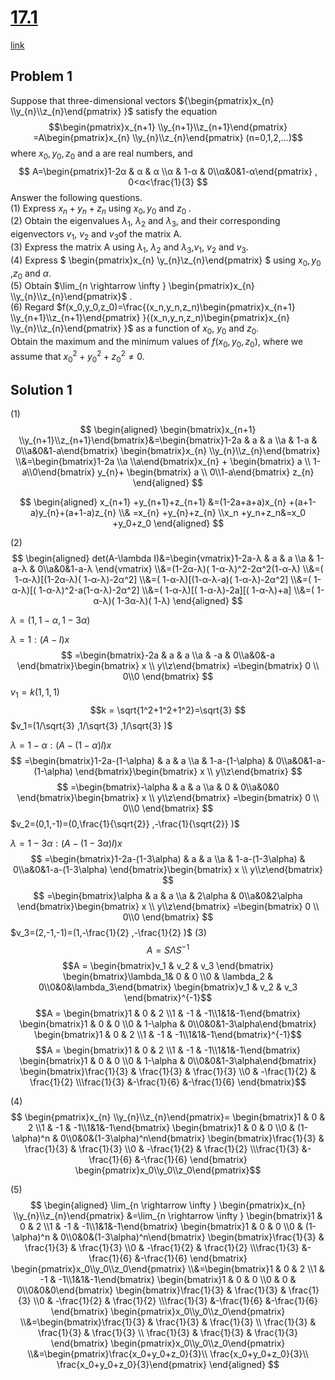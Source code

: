 
# [17.1](http://www.i.u-tokyo.ac.jp/edu/entra/pdf/archive/17math_j.pdf)
[link](http://www.i.u-tokyo.ac.jp/edu/entra/examarchive.shtml)

## Problem 1 
Suppose that three-dimensional vectors ${\begin{pmatrix}x_{n} \\y_{n}\\z_{n}\end{pmatrix} }$ satisfy the equation 
$$\begin{pmatrix}x_{n+1} \\y_{n+1}\\z_{n+1}\end{pmatrix} =A\begin{pmatrix}x_{n} \\y_{n}\\z_{n}\end{pmatrix} (n=0,1,2,...)$$
where $x_0, y_0, z_0$ and a are real numbers, and
$$ A=\begin{pmatrix}1-2α & α & α \\α & 1-α & 0\\α&0&1-α\end{pmatrix} , 0<α<\frac{1}{3} $$
Answer the following questions.  
(1)	Express $x_n+ y_n+ z_n$ using $x_0, y_0$ and $z_0$ .  
(2)	Obtain the eigenvalues $\lambda_1$, $\lambda_2$ and $\lambda_3$, and their corresponding eigenvectors $v_1$, $v_2$ and $v_3$of the matrix A.  
(3)	Express the matrix A using $\lambda_1$, $\lambda_2$ and $\lambda_3$,$v_1$, $v_2$ and $v_3$.  
(4)	Express $ \begin{pmatrix}x_{n} \\y_{n}\\z_{n}\end{pmatrix} $ using $x_0, y_0$ ,$z_0$ and $\alpha$.  
(5) Obtain $\lim_{n \rightarrow  \infty } \begin{pmatrix}x_{n} \\y_{n}\\z_{n}\end{pmatrix}$ .  
(6) Regard $f(x_0,y_0,z_0)=\frac{(x_n,y_n,z_n)\begin{pmatrix}x_{n+1} \\y_{n+1}\\z_{n+1}\end{pmatrix} }{(x_n,y_n,z_n)\begin{pmatrix}x_{n} \\y_{n}\\z_{n}\end{pmatrix} }$ as a function of $x_0$, $y_0$ and $z_0$.  
Obtain the maximum and the minimum values of $f(x_0,y_0,z_0)$, where we assume that $x_0^2+y_0^2+z_0^2 \neq 0$. 
## Solution 1
(1)
$$
\begin{aligned}
\begin{bmatrix}x_{n+1} \\y_{n+1}\\z_{n+1}\end{bmatrix}&=\begin{bmatrix}1-2a & a & a \\a & 1-a & 0\\a&0&1-a\end{bmatrix} \begin{bmatrix}x_{n} \\y_{n}\\z_{n}\end{bmatrix} 
\\&=\begin{bmatrix}1-2a \\a \\a\end{bmatrix}x_{n} +
 \begin{bmatrix} a  \\ 1-a\\0\end{bmatrix} y_{n}+
 \begin{bmatrix} a \\ 0\\1-a\end{bmatrix} z_{n}
\end{aligned}
$$


$$
\begin{aligned}
x_{n+1} +y_{n+1}+z_{n+1}
 &=(1-2a+a+a)x_{n} +(a+1-a)y_{n}+(a+1-a)z_{n}
 \\& =x_{n} +y_{n}+z_{n}
 \\x_n +y_n+z_n&=x_0 +y_0+z_0
\end{aligned}
$$



(2)
$$
\begin{aligned}
det(A-\lambda I)&=\begin{vmatrix}1-2a-λ & a & a \\a & 1-a-λ & 0\\a&0&1-a-λ \end{vmatrix}
\\&=(1-2α-λ)( 1-α-λ)^2-2α^2(1-α-λ)
\\&=( 1-α-λ)[(1-2α-λ)( 1-α-λ)-2α^2]
\\&=( 1-α-λ)[(1-α-λ-a)( 1-α-λ)-2α^2]
\\&=( 1-α-λ)[( 1-α-λ)^2-a(1-α-λ)-2α^2]
\\&=( 1-α-λ)[( 1-α-λ)-2a][( 1-α-λ)+a]
\\&=( 1-α-λ)( 1-3α-λ)( 1-λ)
\end{aligned}
$$

$λ=( 1,1-α,1-3α)$

$λ=1:(A-I)x$
$$
=\begin{bmatrix}-2a & a & a \\a & -a & 0\\a&0&-a \end{bmatrix}\begin{bmatrix} x  \\ y\\z\end{bmatrix} 
=\begin{bmatrix} 0 \\ 0\\0 \end{bmatrix} $$
$v_1=k(1,1,1)$
$$k = \sqrt{1^2+1^2+1^2}=\sqrt{3} $$
$v_1=(1/\sqrt{3} ,1/\sqrt{3} ,1/\sqrt{3} )$


$λ=1-\alpha:(A-(1-\alpha)I)x$
$$
=\begin{bmatrix}1-2a-(1-\alpha) & a & a \\a & 1-a-(1-\alpha) & 0\\a&0&1-a-(1-\alpha) \end{bmatrix}\begin{bmatrix} x  \\ y\\z\end{bmatrix} $$
$$
=\begin{bmatrix}-\alpha & a & a \\a & 0 & 0\\a&0&0 \end{bmatrix}\begin{bmatrix} x  \\ y\\z\end{bmatrix} 
=\begin{bmatrix} 0 \\ 0\\0 \end{bmatrix} $$
$v_2=(0,1,-1)=(0,\frac{1}{\sqrt{2}}  ,-\frac{1}{\sqrt{2}} )$


$λ=1-3\alpha:(A-(1-3\alpha)I)x$
$$
=\begin{bmatrix}1-2a-(1-3\alpha) & a & a \\a & 1-a-(1-3\alpha) & 0\\a&0&1-a-(1-3\alpha) \end{bmatrix}\begin{bmatrix} x  \\ y\\z\end{bmatrix} $$
$$
=\begin{bmatrix}\alpha & a & a \\a & 2\alpha & 0\\a&0&2\alpha \end{bmatrix}\begin{bmatrix} x  \\ y\\z\end{bmatrix} 
=\begin{bmatrix} 0 \\ 0\\0 \end{bmatrix} $$
$v_3=(2,-1,-1)=(1,-\frac{1}{2}  ,-\frac{1}{2} )$
(3)
$$A =S\Lambda S^{-1}$$
$$A = 
\begin{bmatrix}v_1 & v_2 & v_3 \end{bmatrix}
\begin{bmatrix}\lambda_1& 0 & 0 \\0 & \lambda_2 & 0\\0&0&\lambda_3\end{bmatrix}
\begin{bmatrix}v_1 & v_2 & v_3 \end{bmatrix}^{-1}$$
$$A = 
\begin{bmatrix}1 & 0 & 2 \\1 & -1 & -1\\1&1&-1\end{bmatrix}
\begin{bmatrix}1 & 0 & 0 \\0 & 1-\alpha & 0\\0&0&1-3\alpha\end{bmatrix}
\begin{bmatrix}1 & 0 & 2 \\1 & -1 & -1\\1&1&-1\end{bmatrix}^{-1}$$
$$A = 
\begin{bmatrix}1 & 0 & 2 \\1 & -1 & -1\\1&1&-1\end{bmatrix}
\begin{bmatrix}1 & 0 & 0 \\0 & 1-\alpha & 0\\0&0&1-3\alpha\end{bmatrix}
\begin{bmatrix}\frac{1}{3} & \frac{1}{3}  & \frac{1}{3}  \\0 & -\frac{1}{2}  & \frac{1}{2} \\\frac{1}{3} &-\frac{1}{6} &-\frac{1}{6} \end{bmatrix}$$

(4)	$$ \begin{pmatrix}x_{n} \\y_{n}\\z_{n}\end{pmatrix}= 
\begin{bmatrix}1 & 0 & 2 \\1 & -1 & -1\\1&1&-1\end{bmatrix}
\begin{bmatrix}1 & 0 & 0 \\0 & (1-\alpha)^n & 0\\0&0&(1-3\alpha)^n\end{bmatrix}
\begin{bmatrix}\frac{1}{3} & \frac{1}{3}  & \frac{1}{3}  \\0 & -\frac{1}{2}  & \frac{1}{2} \\\frac{1}{3} &-\frac{1}{6} &-\frac{1}{6} \end{bmatrix} \begin{pmatrix}x_0\\y_0\\z_0\end{pmatrix}$$

(5)   
$$
\begin{aligned}
\lim_{n \rightarrow  \infty } 
\begin{pmatrix}x_{n} \\y_{n}\\z_{n}\end{pmatrix}
&=\lim_{n \rightarrow  \infty } \begin{bmatrix}1 & 0 & 2 \\1 & -1 & -1\\1&1&-1\end{bmatrix}
\begin{bmatrix}1 & 0 & 0 \\0 & (1-\alpha)^n & 0\\0&0&(1-3\alpha)^n\end{bmatrix}
\begin{bmatrix}\frac{1}{3} & \frac{1}{3}  & \frac{1}{3}  \\0 & -\frac{1}{2}  & \frac{1}{2} \\\frac{1}{3} &-\frac{1}{6} &-\frac{1}{6} \end{bmatrix} \begin{pmatrix}x_0\\y_0\\z_0\end{pmatrix}
\\&=\begin{bmatrix}1 & 0 & 2 \\1 & -1 & -1\\1&1&-1\end{bmatrix}
\begin{bmatrix}1 & 0 & 0 \\0 & 0 & 0\\0&0&0\end{bmatrix}
\begin{bmatrix}\frac{1}{3} & \frac{1}{3}  & \frac{1}{3}  \\0 & -\frac{1}{2}  & \frac{1}{2} \\\frac{1}{3} &-\frac{1}{6} &-\frac{1}{6} \end{bmatrix} \begin{pmatrix}x_0\\y_0\\z_0\end{pmatrix}
\\&=\begin{bmatrix}\frac{1}{3} & \frac{1}{3}  & \frac{1}{3}  \\ \frac{1}{3} & \frac{1}{3}  & \frac{1}{3}  \\ \frac{1}{3} & \frac{1}{3}  & \frac{1}{3}  \end{bmatrix} \begin{pmatrix}x_0\\y_0\\z_0\end{pmatrix}
\\&=\begin{pmatrix}\frac{x_0+y_0+z_0}{3}\\ \frac{x_0+y_0+z_0}{3}\\ \frac{x_0+y_0+z_0}{3}\end{pmatrix}
\end{aligned}
$$

